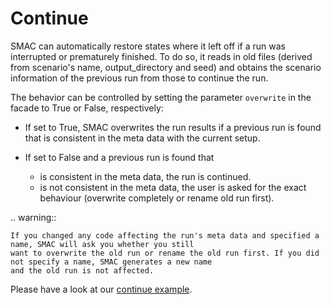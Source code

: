 # Continue

SMAC can automatically restore states where it left off if a run was interrupted or prematurely finished. To do so, 
it reads in old files (derived from scenario's name, output_directory and seed) and obtains the scenario information
of the previous run from those to continue the run.

The behavior can be controlled by setting the parameter ``overwrite`` in the facade to True or False, respectively:

* If set to True, SMAC overwrites the run results if a previous run is found that is consistent in the meta data with the current setup.
* If set to False and a previous run is found that

  * is consistent in the meta data, the run is continued. 
  * is not consistent in the meta data, the user is asked for the exact behaviour (overwrite completely or rename old run first).

.. warning::

    If you changed any code affecting the run's meta data and specified a name, SMAC will ask you whether you still 
    want to overwrite the old run or rename the old run first. If you did not specify a name, SMAC generates a new name 
    and the old run is not affected.


Please have a look at our [continue example](../../examples/1%20Basics/5_continue).